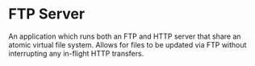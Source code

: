 # FTP Server

An application which runs both an FTP and HTTP server that share an atomic
virtual file system. Allows for files to be updated via FTP without
interrupting any in-flight HTTP transfers.
